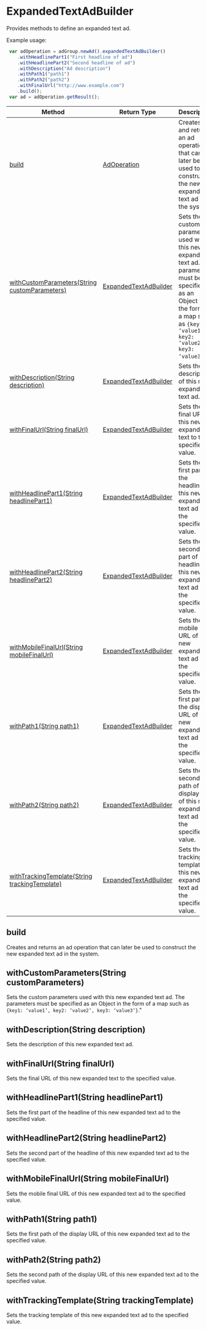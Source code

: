 # ExpandedTextAdBuilder
Provides methods to define an expanded text ad.

Example usage:
```javascript
 var adOperation = adGroup.newAd().expandedTextAdBuilder()
    .withHeadlinePart1("First headline of ad")
    .withHeadlinePart2("Second headline of ad")
    .withDescription("Ad description")
    .withPath1("path1")
    .withPath2("path2")
    .withFinalUrl("http://www.example.com")
    .build();
 var ad = adOperation.getResult();
```

|Method|Return Type|Description|
|-|-|-
[build](#build)|[AdOperation](./AdOperation)|Creates and returns an ad operation that can later be used to construct the new expanded text ad in the system.<br />
[withCustomParameters(String customParameters)](#withcustomparameters~string-customparameters~)|[ExpandedTextAdBuilder](./ExpandedTextAdBuilder)|Sets the custom parameters used with this new expanded text ad. The parameters must be specified as an Object in the form of a map such as <code>{key1: ‘value1’, key2: ‘value2’, key3: ‘value3’}</code>."<br />
[withDescription(String description)](#withdescription~string-description~)|[ExpandedTextAdBuilder](./ExpandedTextAdBuilder)|Sets the description of this new expanded text ad. <br />
[withFinalUrl(String finalUrl)](#withfinalurl~string-finalurl~)|[ExpandedTextAdBuilder](./ExpandedTextAdBuilder)|Sets the final URL of this new expanded text to the specified value.<br />
[withHeadlinePart1(String headlinePart1)](#withheadlinepart1~string-headlinepart1~)|[ExpandedTextAdBuilder](./ExpandedTextAdBuilder)|Sets the first part of the headline of this new expanded text ad to the specified value.<br />
[withHeadlinePart2(String headlinePart2)](#withheadlinepart2~string-headlinepart2~)|[ExpandedTextAdBuilder](./ExpandedTextAdBuilder)|Sets the second part of the headline of this new expanded text ad to the specified value.<br />
[withMobileFinalUrl(String mobileFinalUrl)](#withmobilefinalurl~string-mobilefinalurl~)|[ExpandedTextAdBuilder](./ExpandedTextAdBuilder)|Sets the mobile final URL of this new expanded text ad to the specified value.<br />
[withPath1(String path1)](#withpath1~string-path1~)|[ExpandedTextAdBuilder](ExpandedTextAdBuilder)|Sets the first path of the display URL of this new expanded text ad to the specified value.<br />
[withPath2(String path2)](#withpath2~string-path2~)|[ExpandedTextAdBuilder](./ExpandedTextAdBuilder)|Sets the second path of the display URL of this new expanded text ad to the specified value.<br />
[withTrackingTemplate(String trackingTemplate)](#withtrackingtemplate~string-trackingtemplate~)|[ExpandedTextAdBuilder](./ExpandedTextAdBuilder)|Sets the tracking template of this new expanded text ad to the specified value.<br />

## <a name="build"></a>build
Creates and returns an ad operation that can later be used to construct the new expanded text ad in the system.


## <a name="withcustomparameters~string-customparameters~"></a>withCustomParameters(String customParameters)
Sets the custom parameters used with this new expanded text ad. The parameters must be specified as an Object in the form of a map such as <code>{key1: ‘value1’, key2: ‘value2’, key3: ‘value3’}</code>."


## <a name="withdescription~string-description~"></a>withDescription(String description)
Sets the description of this new expanded text ad. 


## <a name="withfinalurl~string-finalurl~"></a>withFinalUrl(String finalUrl)
Sets the final URL of this new expanded text to the specified value.


## <a name="withheadlinepart1~string-headlinepart1~"></a>withHeadlinePart1(String headlinePart1)
Sets the first part of the headline of this new expanded text ad to the specified value.


## <a name="withheadlinepart2~string-headlinepart2~"></a>withHeadlinePart2(String headlinePart2)
Sets the second part of the headline of this new expanded text ad to the specified value.


## <a name="withmobilefinalurl~string-mobilefinalurl~"></a>withMobileFinalUrl(String mobileFinalUrl)
Sets the mobile final URL of this new expanded text ad to the specified value.


## <a name="withpath1~string-path1~"></a>withPath1(String path1)
Sets the first path of the display URL of this new expanded text ad to the specified value.


## <a name="withpath2~string-path2~"></a>withPath2(String path2)
Sets the second path of the display URL of this new expanded text ad to the specified value.


## <a name="withtrackingtemplate~string-trackingtemplate~"></a>withTrackingTemplate(String trackingTemplate)
Sets the tracking template of this new expanded text ad to the specified value.


